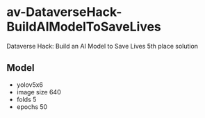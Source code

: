 # av-DataverseHack-BuildAIModelToSaveLives
Dataverse Hack: Build an AI Model to Save Lives 5th place solution

## Model

- yolov5x6
- image size 640
- folds 5
- epochs 50
